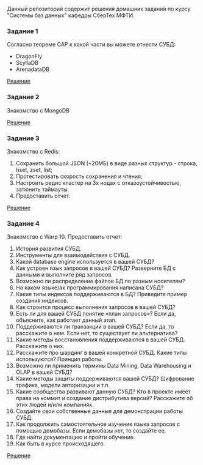 Данный репозиторий содержит решения домашних заданий по курсу "Системы баз данных" кафедры СберТех МФТИ.

### Задание 1
Согласно теореме CAP к какой части вы можете отнести СУБД:
+ DragonFly 
+ ScyllaDB
+ ArenadataDB

[Решение](task1/README.md)


### Задание 2
Знакомство с MongoDB

[Решение](task2/README.md)


### Задание 3
Знакомство с Redis:
1. Сохранить большой JSON (~20МБ) в виде разных структур - строка, hset, zset, list;
2. Протестировать скорость сохранения и чтения;
3. Настроить редис кластер на 3х нодах с отказоустойчивостью, затюнить таймауты.
4. Предоставить отчет.

[Решение](task3/README.md)

### Задание 4
Знакомство с Warp 10. Предоставить отчет:
1. История развития СУБД.
2. Инструменты для взаимодействия с СУБД.
3. Какой database engine используется в вашей СУБД?
4. Как устроен язык запросов в вашей СУБД? Разверните БД с данными и выполните ряд запросов. 
5. Возможно ли распределение файлов БД по разным носителям?
6. На каком языке/ах программирования написана СУБД?
7. Какие типы индексов поддерживаются в БД? Приведите пример создания индексов.
8. Как строится процесс выполнения запросов в вашей СУБД?
9. Есть ли для вашей СУБД понятие «план запросов»? Если да, объясните, как работает данный этап.
10. Поддерживаются ли транзакции в вашей СУБД? Если да, то расскажите о нем. Если нет, то существует ли альтернатива?
11. Какие методы восстановления поддерживаются в вашей СУБД. Расскажите о них.
12. Расскажите про шардинг в вашей конкретной СУБД. Какие типы используются? Принцип работы.
13. Возможно ли применить термины Data Mining, Data Warehousing и OLAP в вашей СУБД?
14. Какие методы защиты поддерживаются вашей СУБД? Шифрование трафика, модели авторизации и т.п.
15. Какие сообщества развивают данную СУБД? Кто в проекте имеет права на коммит и создание дистрибутива версий? Расскажите об этих людей и/или компаниях.
16. Создайте свои собственные данные для демонстрации работы СУБД. 
17. Как продолжить самостоятельное изучение языка запросов с помощью демобазы. Если демобазы нет, то создайте ее.
18. Где найти документацию и пройти обучение.
19. Как быть в курсе происходящего.

[Решение](task4/README.md)